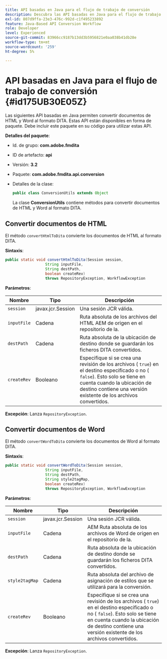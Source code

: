 ```yaml
---
title: API basadas en Java para el flujo de trabajo de conversión
description: Descubra las API basadas en Java para el flujo de trabajo de conversión
exl-id: 807d9ffa-23e3-476c-992d-c1f495233892
feature: Java-Based API Conversion Workflow
role: Developer
level: Experienced
source-git-commit: 83966cc9187b13dd3b5956821e0aa038b41db28e
workflow-type: tm+mt
source-wordcount: '259'
ht-degree: 5%

---
```


# API basadas en Java para el flujo de trabajo de conversión {#id175UB30E05Z}

Las siguientes API basadas en Java permiten convertir documentos de HTML y Word al formato DITA. Estas API están disponibles en forma de paquete. Debe incluir este paquete en su código para utilizar estas API.

**Detalles del paquete**:

- Id. de grupo: **com.adobe.fmdita**

- ID de artefacto: **api**

- Versión: **3.2**

- Paquete: **com.adobe.fmdita.api.conversion**

- Detalles de la clase:

  ```JAVA
  public class ConversionUtils extends Object
  ```

  La clase **ConversionUtils** contiene métodos para convertir documentos de HTML y Word al formato DITA.


## Convertir documentos de HTML

El método `convertHtmlToDita` convierte los documentos de HTML al formato DITA.

**Sintaxis**:

```JAVA
public static void convertHtmlToDita(Session session, 
                  String inputFile, 
                  String destPath, 
                  boolean createRev) 
                  throws RepositoryException, WorkflowException
```

**Parámetros**:

| Nombre | Tipo | Descripción |
|----|----|-----------|
| `session` | javax.jcr.Session | Una sesión JCR válida. |
| `inputFile` | Cadena | Ruta absoluta de los archivos del HTML AEM de origen en el repositorio de la. |
| `destPath` | Cadena | Ruta absoluta de la ubicación de destino donde se guardarán los ficheros DITA convertidos. |
| `createRev` | Booleano | Especifique si se crea una revisión de los archivos \( `true`\) en el destino especificado o no \( `false`\). Esto solo se tiene en cuenta cuando la ubicación de destino contiene una versión existente de los archivos convertidos. |

**Excepción**:
Lanza `RepositoryException`.

## Convertir documentos de Word

El método ``convertWordToDita`` convierte los documentos de Word al formato DITA.

**Sintaxis**:

```JAVA
public static void convertWordToDita(Session session, 
                  String inputFile,
                  String destPath, 
                  String style2tagMap, 
                  boolean createRev) 
                  throws RepositoryException, WorkflowException
```

**Parámetros**:

| Nombre | Tipo | Descripción |
|----|----|-----------|
| `session` | javax.jcr.Session | Una sesión JCR válida. |
| `inputFile` | Cadena | AEM Ruta absoluta de los archivos de Word de origen en el repositorio de la. |
| `destPath` | Cadena | Ruta absoluta de la ubicación de destino donde se guardarán los ficheros DITA convertidos. |
| `style2tagMap` | Cadena | Ruta absoluta del archivo de asignación de estilos que se utilizará para la conversión. |
| `createRev` | Booleano | Especifique si se crea una revisión de los archivos \( `true`\) en el destino especificado o no \( `false`\). Esto solo se tiene en cuenta cuando la ubicación de destino contiene una versión existente de los archivos convertidos. |

**Excepción**:
Lanza `RepositoryException`.
